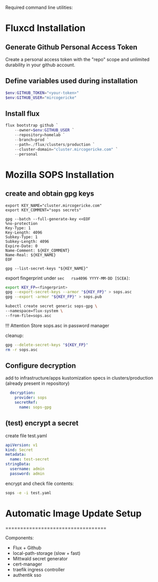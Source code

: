 Required command line utilities:


# Fluxcd Installation

## Generate Github Personal Access Token

Create a personal access token with the "repo" scope and unlimited durability in your github account.

## Define variables used during installation

```powershell
$env:GITHUB_TOKEN="<your-token>"
$env:GITHUB_USER="mircogericke"
```

## Install flux

```powershell
flux bootstrap github `
	--owner=$env:GITHUB_USER `
	--repository=homelab `
	--branch=prod `
	--path=./flux/clusters/production `
	--cluster-domain="cluster.mircogericke.com" `
	--personal
```

# Mozilla SOPS Installation

## create and obtain gpg keys

```
export KEY_NAME="cluster.mircogericke.com"
export KEY_COMMENT="sops secrets"

gpg --batch --full-generate-key <<EOF
%no-protection
Key-Type: 1
Key-Length: 4096
Subkey-Type: 1
Subkey-Length: 4096
Expire-Date: 0
Name-Comment: ${KEY_COMMENT}
Name-Real: ${KEY_NAME}
EOF

gpg --list-secret-keys "${KEY_NAME}"
```


export fingerprint under `sec   rsa4096 YYYY-MM-DD [SCEA]`:
```bash
export KEY_FP=<fingerprint>
gpg --export-secret-keys --armor "${KEY_FP}" > sops.asc
gpg --export -armor "${KEY_FP}" > sops.pub

kubectl create secret generic sops-gpg \
--namespace=flux-system \
--from-file=sops.asc
```

!!! Attention
	Store sops.asc in password manager

cleanup:
```bash
gpg --delete-secret-keys "${KEY_FP}"
rm -r sops.asc
```

## Configure decryption

add to infrastructure/apps kustomization specs in clusters/production (already present in repository)
```yaml
  decryption:
    provider: sops
    secretRef:
      name: sops-gpg
```

## (test) encrypt a secret

create file test.yaml
```yaml
apiVersion: v1
kind: Secret
metadata:
  name: test-secret
stringData:
  username: admin
  password: admin
```

encrypt and check file contents:
```bash
sops -e -i test.yaml
```

# Automatic Image Update Setup



==================================


Components:
- Flux + Github
- local-path-storage (slow + fast)
- Mittwald secret generator
- cert-manager
- traefik ingress controller
- authentik sso
